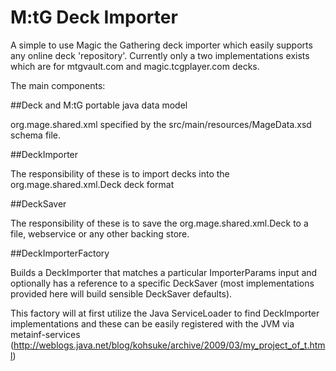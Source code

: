 M:tG Deck Importer
==================

A simple to use Magic the Gathering deck importer which easily supports any online deck
'repository'.  Currently only a two implementations exists which are for mtgvault.com and
magic.tcgplayer.com decks.

The main components:

##Deck and M:tG portable java data model

org.mage.shared.xml specified by the src/main/resources/MageData.xsd schema file.

##DeckImporter

The responsibility of these is to import decks into the org.mage.shared.xml.Deck deck format

##DeckSaver

The responsibility of these is to save the org.mage.shared.xml.Deck to a file, webservice
or any other backing store.

##DeckImporterFactory

Builds a DeckImporter that matches a particular ImporterParams input and optionally has a reference
to a specific DeckSaver (most implementations provided here will build sensible DeckSaver defaults).

This factory will at first utilize the Java ServiceLoader to find DeckImporter implementations
and these can be easily registered with the JVM via metainf-services (http://weblogs.java.net/blog/kohsuke/archive/2009/03/my_project_of_t.html)
